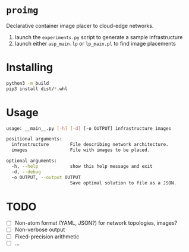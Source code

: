 # `proimg`
Declarative container image placer to cloud-edge networks.

1. launch the `experiments.py` script to generate a sample infrastructure
2. launch either `asp_main.lp` or `lp_main.pl` to find image placements

# Installing
```bash
python3 -m build
pip3 install dist/*.whl
```

# Usage
```bash
usage: __main__.py [-h] [-d] [-o OUTPUT] infrastructure images

positional arguments:
  infrastructure        File describing network architecture.
  images                File with images to be placed.

optional arguments:
  -h, --help            show this help message and exit
  -d, --debug
  -o OUTPUT, --output OUTPUT
                        Save optimal solution to file as a JSON.
```

# TODO

- [ ] Non-atom format (YAML, JSON?) for network topologies, images?
- [ ] Non-verbose output
- [ ] Fixed-precision arithmetic 
- [ ] ... 
